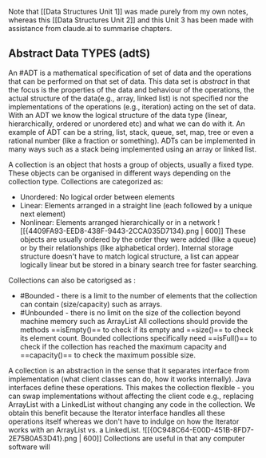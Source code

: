 Note that [[Data Structures Unit 1]] was made purely from my own notes, whereas this [[Data Structures Unit 2]] and this Unit 3 has been made with assistance from claude.ai to summarise chapters.
## Abstract Data TYPES (adtS)
An #ADT is a mathematical specification of set of data and the operations that can be performed on that set of data. This data set is *abstract* in that the focus is the properties of the data and behaviour of the operations, the actual structure of the data(e.g., array, linked list) is not specified nor the implementations of the operations (e.g., iteration) acting on the set of data.
With an ADT we know the logical structure of the data type (linear, hierarchically, ordered or unordered etc) and what we can do with it.
An example of ADT can be a string, list, stack, queue, set, map, tree or even a rational number (like a fraction or something).
ADTs can be implemented in many ways such as a stack being implemented using an array or linked list.

A collection is an object that hosts a group of objects, usually a fixed type. These objects can be organised in different ways depending on the collection type.
Collections are categorized as:
- Unordered: No logical order between elements
- Linear: Elements arranged in a straight line (each followed by a unique next element)
- Nonlinear: Elements arranged hierarchically or in a network
![[{4409FA93-EED8-438F-9443-2CCA035D7134}.png | 600]]
These objects are usually ordered by the order they were added (like a queue) or by their relationships (like alphabetical order).
Internal storage structure doesn't have to match logical structure, a list can appear logically linear but be stored in a binary search tree for faster searching.

Collections can also be catorigsed as :
- #Bounded - there is a limit to the number of elements that the collection can contain (size/capacity) such as arrays.
- #Unbounded - there is no limit on the size of the collection beyond machine memory such as ArrayList
All collections should provide the methods ==isEmpty()== to check if its empty and ==size()== to check its element count.
Bounded collections specifically need ==isFull()== to check if the collection has reached the maximum capacity and ==capacity()== to check the maximum possible size.

A collection is an abstraction in the sense that it separates interface from implementation (what client classes can do, how it works internally). Java interfaces define these operations.
This makes the collection flexible - you can swap implementations without affecting the client code e.g., replacing ArrayList with a LinkedList without changing any code in the collection. We obtain this benefit because the Iterator interface handles all these operations itself whereas we don't have to indulge on how the Iterator works with an ArrayList vs. a LinkedList.
![[{0C948C64-E00D-451B-8FD7-2E75B0A53D41}.png | 600]]
Collections are useful in that any computer software will 